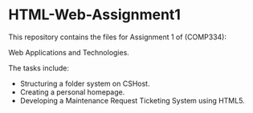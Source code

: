 # HTML-Web-Assignment1
This repository contains the files for Assignment 1 of (COMP334): 

Web Applications and Technologies. 

The tasks include: 
- Structuring a folder system on CSHost.
- Creating a personal homepage.
- Developing a Maintenance Request Ticketing System using HTML5.



